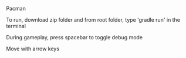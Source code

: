 Pacman

To run, download zip folder and from root folder, type 'gradle run' in the terminal

During gameplay, press spacebar to toggle debug mode

Move with arrow keys
